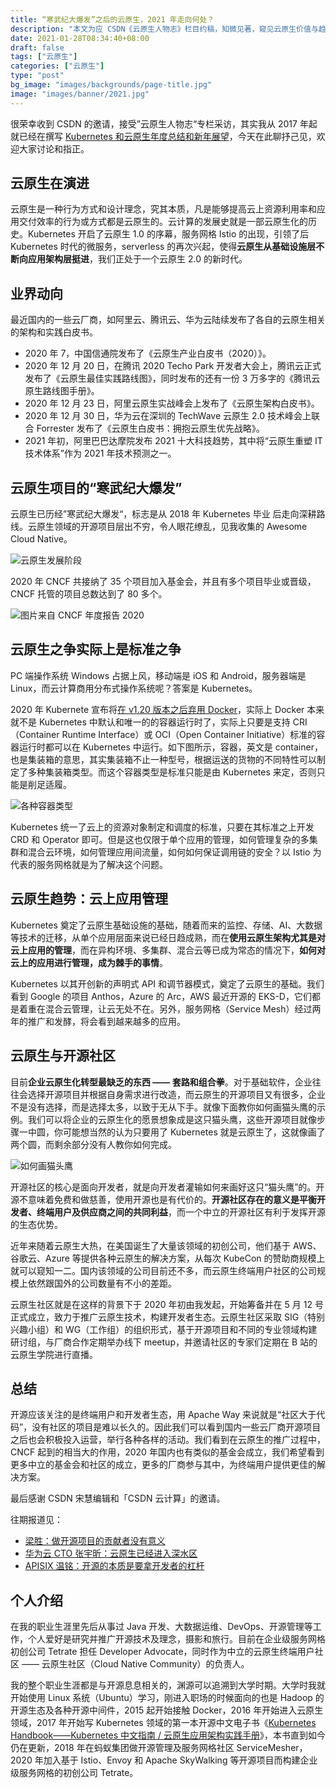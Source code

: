 ```yaml
---
title: “寒武纪大爆发”之后的云原生，2021 年走向何处？
description: "本文为应 CSDN《云原生人物志》栏目约稿，知微见著，窥见云原生价值与趋势。"
date: 2021-01-28T08:34:40+08:00
draft: false
tags: ["云原生"]
categories: ["云原生"]
type: "post"
bg_image: "images/backgrounds/page-title.jpg"
image: "images/banner/2021.jpg"
---
```


很荣幸收到 CSDN 的邀请，接受”云原生人物志“专栏采访，其实我从 2017 年起就已经在撰写 [Kubernetes 和云原生年度总结和新年展望](https://jimmysong.io/kubernetes-handbook/appendix/kubernetes-and-cloud-native-summary-in-2017-and-outlook-for-2018.html)，今天在此聊抒己见，欢迎大家讨论和指正。

## 云原生在演进

云原生是一种行为方式和设计理念，究其本质，凡是能够提高云上资源利用率和应用交付效率的行为或方式都是云原生的。云计算的发展史就是一部云原生化的历史。Kubernetes 开启了云原生 1.0 的序幕，服务网格 Istio 的出现，引领了后 Kubernetes 时代的微服务，serverless 的再次兴起，使得**云原生从基础设施层不断向应用架构层挺进**，我们正处于一个云原生 2.0 的新时代。

## 业界动向

最近国内的一些云厂商，如阿里云、腾讯云、华为云陆续发布了各自的云原生相关的架构和实践白皮书。

- 2020 年 7，中国信通院发布了《云原生产业白皮书（2020）》。
- 2020 年 12 月 20 日，在腾讯 2020 Techo Park 开发者大会上，腾讯云正式发布了《云原生最佳实践路线图》，同时发布的还有一份 3 万多字的《腾讯云原生路线图手册》。
- 2020 年 12 月 23 日，阿里云原生实战峰会上发布了《云原生架构白皮书》。
- 2020 年 12 月 30 日，华为云在深圳的 TechWave 云原生 2.0 技术峰会上联合 Forrester 发布了《云原生白皮书：拥抱云原生优先战略》。
- 2021 年初，阿里巴巴达摩院发布 2021 十大科技趋势，其中将“云原生重塑 IT 技术体系”作为 2021 年技术预测之一。

## 云原生项目的“寒武纪大爆发”

云原生已历经”寒武纪大爆发“，标志是从 2018 年 Kubernetes 毕业 后走向深耕路线。云原生领域的开源项目层出不穷，令人眼花缭乱，见我收集的 Awesome Cloud Native。

![云原生发展阶段](008eGmZEly1gn37vq5g81j30q906dmyk.jpg)

2020 年 CNCF 共接纳了 35 个项目加入基金会，并且有多个项目毕业或晋级，CNCF 托管的项目总数达到了 80 多个。

![图片来自 CNCF 年度报告 2020](008eGmZEly1gn37weeu5lj30q90ivalh.jpg)

## 云原生之争实际上是标准之争

PC 端操作系统 Windows 占据上风，移动端是 iOS 和 Android，服务器端是 Linux，而云计算商用分布式操作系统呢？答案是 Kubernetes。

2020 年 Kubernete 宣布将[在 v1.20 版本之后弃用 Docker](https://blog.csdn.net/csdnnews/article/details/110520682)，实际上 Docker 本来就不是 Kubernetes 中默认和唯一的的容器运行时了，实际上只要是支持 CRI（Container Runtime Interface）或 OCI（Open Container Initiative）标准的容器运行时都可以在 Kubernetes 中运行。如下图所示，容器，英文是 container，也是集装箱的意思，其实集装箱不止一种型号，根据运送的货物的不同特性可以制定了多种集装箱类型。而这个容器类型是标准只能是由 Kubernetes 来定，否则只能是削足适履。

![各种容器类型](008eGmZEly1gn37vqbb2lj30q90enwpl.jpg)

Kubernetes 统一了云上的资源对象制定和调度的标准，只要在其标准之上开发 CRD 和 Operator 即可。但是这也仅限于单个应用的管理，如何管理复杂的多集群和混合云环境，如何管理应用间流量，如何如何保证调用链的安全？以 Istio 为代表的服务网格就是为了解决这个问题。

## 云原生趋势：云上应用管理

Kubernetes 奠定了云原生基础设施的基础，随着而来的监控、存储、AI、大数据等技术的迁移，从单个应用层面来说已经日趋成熟，而在**使用云原生架构尤其是对云上应用的管理**，而在异构环境、多集群、混合云等已成为常态的情况下，**如何对云上的应用进行管理，成为棘手的事情**。

Kubernetes 以其开创新的声明式 API 和调节器模式，奠定了云原生的基础。我们看到 Google 的项目 Anthos，Azure 的 Arc，AWS 最近开源的 EKS-D，它们都是着重在混合云管理，让云无处不在。另外，服务网格（Service Mesh）经过两年的推广和发酵，将会看到越来越多的应用。

## 云原生与开源社区

目前**企业云原生化转型最缺乏的东西 —— 套路和组合拳**。对于基础软件，企业往往会选择开源项目并根据自身需求进行改造，而云原生的开源项目又有很多，企业不是没有选择，而是选择太多，以致于无从下手。就像下面教你如何画猫头鹰的示例。我们可以将企业的云原生化的愿景想象成是这只猫头鹰，这些开源项目就像步骤一中圆，你可能想当然的认为只要用了 Kubernetes 就是云原生了，这就像画了两个圆，而剩余部分没有人教你如何完成。

![如何画猫头鹰](008eGmZEly1gn37vqshfnj30q90hh44y.jpg)

开源社区的核心是面向开发者，就是向开发者灌输如何来画好这只“猫头鹰”的。开源不意味着免费和做慈善，使用开源也是有代价的。**开源社区存在的意义是平衡开发者、终端用户及供应商之间的共同利益**，而一个中立的开源社区有利于发挥开源的生态优势。

近年来随着云原生大热，在美国诞生了大量该领域的初创公司，他们基于 AWS、谷歌云、Azure 等提供各种云原生的解决方案，从每次 KubeCon 的赞助商规模上就可以窥知一二。国内该领域的公司目前还不多，而云原生终端用户社区的公司规模上依然跟国外的公司数量有不小的差距。

云原生社区就是在这样的背景下于 2020 年初由我发起，开始筹备并在 5 月 12 号正式成立，致力于推广云原生技术，构建开发者生态。云原生社区采取 SIG（特别兴趣小组）和 WG（工作组）的组织形式，基于开源项目和不同的专业领域构建研讨组，与厂商合作定期举办线下 meetup，并邀请社区的专家们定期在 B 站的云原生学院进行直播。

## 总结

开源应该关注的是终端用户和开发者生态，用 Apache Way 来说就是“社区大于代码”，没有社区的项目是难以长久的。因此我们可以看到国内一些云厂商开源项目之后也会积极投入运营，举行各种各样的活动。我们看到在云原生的推广过程中，CNCF 起到的相当大的作用，2020 年国内也有类似的基金会成立，我们希望看到更多中立的基金会和社区的成立，更多的厂商参与其中，为终端用户提供更佳的解决方案。

最后感谢 CSDN 宋慧编辑和「CSDN 云计算」的邀请。

往期报道见：

- [梁胜：做开源项目的贡献者没有意义](https://blog.csdn.net/csdnnews/article/details/112293560)
- [华为云 CTO 张宇昕：云原生已经进入深水区](https://blog.csdn.net/FL63Zv9Zou86950w/article/details/110433443)
- [APISIX 温铭：开源的本质是要拿开发者的杠杆](https://blog.csdn.net/csdnnews/article/details/110508201)

## 个人介绍

在我的职业生涯里先后从事过 Java 开发、大数据运维、DevOps、开源管理等工作，个人爱好是研究并推广开源技术及理念，摄影和旅行。目前在企业级服务网格初创公司 Tetrate 担任 Developer Advocate，同时作为中立的云原生终端用户社区 —— 云原生社区（Cloud Native Community）的负责人。

我的整个职业生涯都是与开源息息相关的，渊源可以追溯到大学时期。大学时我就开始使用 Linux 系统（Ubuntu）学习，刚进入职场的时候面向的也是 Hadoop 的开源生态及各种开源中间件，2015 起开始接触 Docker，2016 年开始进入云原生领域，2017 年开始写 Kubernetes 领域的第一本开源中文电子书《[Kubernetes Handbook——Kubernetes 中文指南 / 云原生应用架构实践手册](https://github.com/rootsongjc/kubernetes-handbook)》，本书直到如今仍在更新，2018 年在蚂蚁集团做开源管理及服务网格社区 ServiceMesher，2020 年加入基于 Istio、Envoy 和 Apache SkyWalking 等开源项目而构建企业级服务网格的初创公司 Tetrate。

